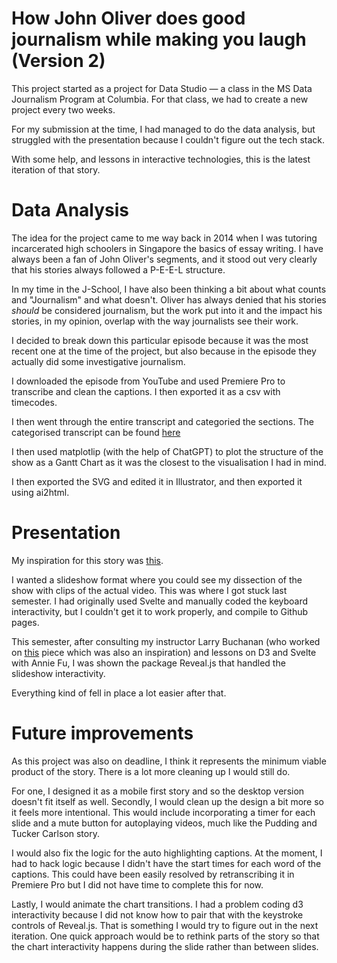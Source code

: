 # How John Oliver does good journalism while making you laugh (Version 2)
This project started as a project for Data Studio — a class in the MS Data Journalism Program at Columbia. For that class, we had to create a new project every two weeks. 

For my submission at the time, I had managed to do the data analysis, but struggled with the presentation because I couldn't figure out the tech stack. 

With some help, and lessons in interactive technologies, this is the latest iteration of that story.

# Data Analysis
The idea for the project came to me way back in 2014 when I was tutoring incarcerated high schoolers in Singapore the basics of essay writing. I have always been a fan of John Oliver's segments, and it stood out very clearly that his stories always followed a P-E-E-L structure. 

In my time in the J-School, I have also been thinking a bit about what counts and "Journalism" and what doesn't. Oliver has always denied that his stories _should_ be considered journalism, but the work put into it and the impact his stories, in my opinion, overlap with the way journalists see their work. 

I decided to break down this particular episode because it was the most recent one at the time of the project, but also because in the episode they actually did some investigative journalism. 

I downloaded the episode from YouTube and used Premiere Pro to transcribe and clean the captions. I then exported it as a csv with timecodes.

I then went through the entire transcript and categoried the sections. The categorised transcript can be found [here](https://docs.google.com/spreadsheets/d/146kkHcXDwtYfue7321C-dfqktdMUMSGjl7ftEl2fi8Y/edit?usp=sharing)

I then used matplotlip (with the help of ChatGPT) to plot the structure of the show as a Gantt Chart as it was the closest to the visualisation I had in mind. 

I then exported the SVG and edited it in Illustrator, and then exported it using ai2html.

# Presentation
My inspiration for this story was [this](https://pudding.cool/2018/02/stand-up/).

I wanted a slideshow format where you could see my dissection of the show with clips of the actual video. This was where I got stuck last semester. I had originally used Svelte and manually coded the keyboard interactivity, but I couldn't get it to work properly, and compile to Github pages.

This semester, after consulting my instructor Larry Buchanan (who worked on [this](https://www.nytimes.com/interactive/2022/04/30/us/tucker-carlson-tonight.html) piece which was also an inspiration) and lessons on D3 and Svelte with Annie Fu, I was shown the package Reveal.js that handled the slideshow interactivity.

Everything kind of fell in place a lot easier after that.

# Future improvements
As this project was also on deadline, I think it represents the minimum viable product of the story. There is a lot more cleaning up I would still do.

For one, I designed it as a mobile first story and so the desktop version doesn't fit itself as well. Secondly, I would clean up the design a bit more so it feels more intentional. This would include incorporating a timer for each slide and a mute button for autoplaying videos, much like the Pudding and Tucker Carlson story.

I would also fix the logic for the auto highlighting captions. At the moment, I had to hack logic because I didn't have the start times for each word of the captions. This could have been easily resolved by retranscribing it in Premiere Pro but I did not have time to complete this for now. 

Lastly, I would animate the chart transitions. I had a problem coding d3 interactivity because I did not know how to pair that with the keystroke controls of Reveal.js. That is something I would try to figure out in the next iteration. One quick approach would be to rethink parts of the story so that the chart interactivity happens during the slide rather than between slides. 